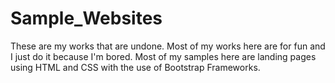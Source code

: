 # Sample_Websites

These are my works that are undone. Most of my works here are for fun and I just do it because I'm bored. Most of my samples here are landing pages using HTML and CSS with the use of Bootstrap Frameworks.
